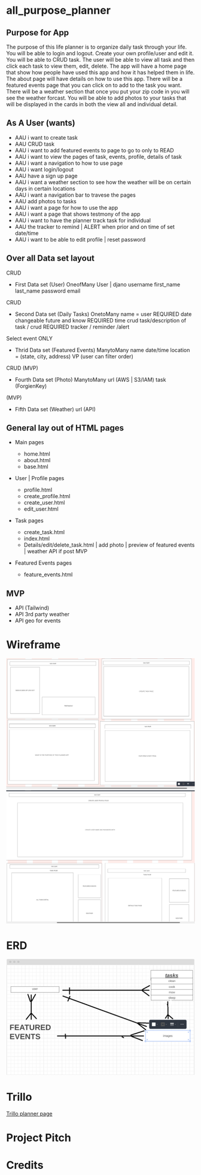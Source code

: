 # all_purpose_planner

## Purpose for App

The purpose of this life planner is to organize daily task through your life. You will be able to login and logout. Create your own profile/user and edit it. You will be able to CRUD task. The user will be able to view all task and then click each task to view them, edit, delete. The app will have a home page that show how people have used this app and how it has helped them in life. The about page will have details on how to use this app. There will be a featured events page that you can click on to add to the task you want. There will be a weather section that once you put your zip code in you will see the weather forcast. You will be able to add photos to your tasks that will be displayed in the cards in both the view all and individual detail. 

## As A User (wants)
- AAU i want to create task
- AAU CRUD task
- AAU i want to add featured events to page to go to only to READ
- AAU i want to view the pages of task, events, profile, details of task
- AAU i want a navigation to how to use page
- AAU i want login/logout 
- AAU have a sign up page
- AAU i want a weather section to see how the weather will be on certain days in certain locations
- AAU i want a navigation bar to travese the pages
- AAU add photos to tasks
- AAU i want a page for how to use the app
- AAU i want a page that shows testmony of the app
- AAU i want to have the planner track task for individual
- AAU the tracker to remind | ALERT when prior and on time of set date/time
- AAU i want to be able to edit profile | reset password


## Over all Data set layout
CRUD
- First Data set (User) OneofMany
    User | djano
    username
    first_name
    last_name
    password
    email


CRUD
- Second Data set (Daily Tasks) OnetoMany
    name = user REQUIRED
    date changeable future and know REQUIRED
    time crud
    task/description of task / crud REQUIRED
    tracker / reminder /alert


Select event ONLY
- Thrid Data set (Featured Events) ManytoMany
    name
    date/time
    location = (state, city, address)
    VP (user can filter order)


CRUD (MVP)
- Fourth Data set (Photo) ManytoMany
    url (AWS | S3/IAM)
    task (ForgienKey)


(MVP)
- Fifth Data set (Weather)
    url (API)


## General lay out of HTML pages
- Main pages
    - home.html
    - about.html
    - base.html

- User | Profile pages
    - profile.html
    - create_profile.html
    - create_user.html
    - edit_user.html

- Task pages
    - create_task.html
    - index.html
    - Details/edit/delete_task.html | add photo | preview of featured events | weather API if post MVP

- Featured Events pages
    - feature_events.html


## MVP 
- API (Tailwind)
- API 3rd party weather
- API geo for events


# Wireframe

![Wireframe](wireframe-4-as.png)
![wireframe](wireframe-3-as.png)

# ERD

![ERD](ERD-eric.PNG)

# Trillo

[Trillo planner page](https://trello.com/b/NBZibZ95/planner)

# Project Pitch



# Credits